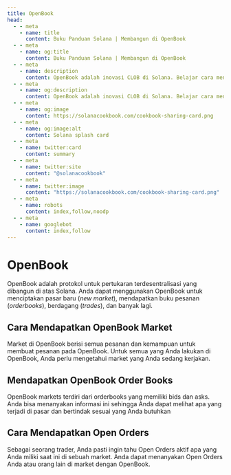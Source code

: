 ```yaml
---
title: OpenBook
head:
  - - meta
    - name: title
      content: Buku Panduan Solana | Membangun di OpenBook
  - - meta
    - name: og:title
      content: Buku Panduan Solana | Membangun di OpenBook
  - - meta
    - name: description
      content: OpenBook adalah inovasi CLOB di Solana. Belajar cara menggunakan dan membangun aplikasi anda di atas OpenBook.
  - - meta
    - name: og:description
      content: OpenBook adalah inovasi CLOB di Solana. Belajar cara menggunakan dan membangun aplikasi anda di atas OpenBook.
  - - meta
    - name: og:image
      content: https://solanacookbook.com/cookbook-sharing-card.png
  - - meta
    - name: og:image:alt
      content: Solana splash card
  - - meta
    - name: twitter:card
      content: summary
  - - meta
    - name: twitter:site
      content: "@solanacookbook"
  - - meta
    - name: twitter:image
      content: "https://solanacookbook.com/cookbook-sharing-card.png"
  - - meta
    - name: robots
      content: index,follow,noodp
  - - meta
    - name: googlebot
      content: index,follow
---
```


# OpenBook

OpenBook adalah protokol untuk pertukaran terdesentralisasi yang dibangun di atas Solana. Anda
dapat menggunakan OpenBook untuk menciptakan pasar baru (_new market_), mendapatkan buku pesanan (_orderbooks_), berdagang (_trades_), dan banyak lagi.

## Cara Mendapatkan OpenBook Market

Market di OpenBook berisi semua pesanan dan kemampuan untuk membuat pesanan
pada OpenBook. Untuk semua yang Anda lakukan di OpenBook, Anda perlu mengetahui market yang Anda sedang kerjakan.

<SolanaCodeGroup>
  <SolanaCodeGroupItem title="TS" active>

  <template v-slot:default>

@[code](@/code/OpenBook/load-market/load-market.en.ts)

  </template>

  <template v-slot:preview>

@[code](@/code/OpenBook/load-market/load-market.preview.en.ts)

  </template>

  </SolanaCodeGroupItem>

</SolanaCodeGroup>

## Mendapatkan OpenBook Order Books

OpenBook markets terdiri dari orderbooks yang memiliki  bids dan asks. Anda bisa
menanyakan informasi ini sehingga Anda dapat melihat apa yang terjadi di pasar dan
bertindak sesuai yang Anda butuhkan

<SolanaCodeGroup>
  <SolanaCodeGroupItem title="TS" active>

  <template v-slot:default>

@[code](@/code/OpenBook/get-books/get-books.en.ts)

  </template>

  <template v-slot:preview>

@[code](@/code/OpenBook/get-books/get-books.preview.en.ts)

  </template>

  </SolanaCodeGroupItem>

</SolanaCodeGroup>

## Cara Mendapatkan Open Orders

Sebagai seorang trader, Anda pasti ingin tahu Open Orders aktif apa yang Anda miliki saat ini
di sebuah market. Anda dapat menanyakan Open Orders Anda atau orang lain di market dengan OpenBook.

<SolanaCodeGroup>
  <SolanaCodeGroupItem title="TS" active>

  <template v-slot:default>

@[code](@/code/OpenBook/get-orders/get-orders.en.ts)

  </template>

  <template v-slot:preview>

@[code](@/code/OpenBook/get-orders/get-orders.preview.en.ts)

  </template>

  </SolanaCodeGroupItem>

</SolanaCodeGroup>